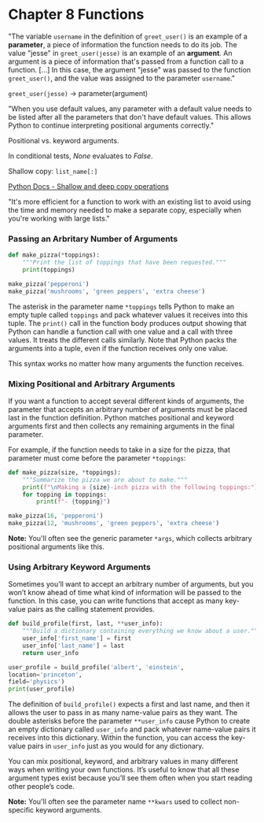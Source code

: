 # Chapter 8 Functions

"The variable `username` in the definition of `greet_user()` is an example of a **parameter**, a piece of information the function needs to do its job. The value "jesse" in `greet_user(jesse)` is an example of an **argument**. An argument is a piece of information that's passed from a function call to a function. [...] In this case, the argument "jesse" was passed to the function `greet_user()`, and the value was assigned to the parameter `username`."

`greet_user(jesse)` -> parameter(argument)

"When you use default values, any parameter with a default value needs to be listed after all the parameters that don't have default values. This allows Python to continue interpreting positional arguments correctly."

Positional vs. keyword arguments.

In conditional tests, _None_ evaluates to _False_.

Shallow copy: `list_name[:]`

[Python Docs - Shallow and deep copy operations](https://docs.python.org/3/library/copy.html#:~:text=The%20difference%20between,shared%20between%20copies.)

"It's more efficient for a function to work with an existing list to avoid using the time and memory needed to make a separate copy, especially when you're working with large lists."

### Passing an Arbritary Number of Arguments

```python
def make_pizza(*toppings):
    """Print the list of toppings that have been requested."""
    print(toppings)

make_pizza('pepperoni')
make_pizza('mushrooms', 'green peppers', 'extra cheese')
```

The asterisk in the parameter name `*toppings` tells Python to make an empty tuple called `toppings` and pack whatever values it receives into this tuple. The `print()` call in the function body produces output showing that Python can handle a function call with one value and a call with three values. It treats the different calls similarly. Note that Python packs the
arguments into a tuple, even if the function receives only one value.

This syntax works no matter how many arguments the function receives.

### Mixing Positional and Arbitrary Arguments

If you want a function to accept several different kinds of arguments, the parameter that accepts an arbitrary number of arguments must be placed last in the function definition. Python matches positional and keyword arguments first and then collects any remaining arguments in the final parameter.

For example, if the function needs to take in a size for the pizza, that parameter must come before the parameter `*toppings`:
```python
def make_pizza(size, *toppings):
    """Summarize the pizza we are about to make."""
    print(f"\nMaking a {size}-inch pizza with the following toppings:")
    for topping in toppings:
        print(f"- {topping}")

make_pizza(16, 'pepperoni')
make_pizza(12, 'mushrooms', 'green peppers', 'extra cheese')
```

**Note:** You'll often see the generic parameter `*args`, which collects arbitrary positional arguments like this.

### Using Arbitrary Keyword Arguments

Sometimes you’ll want to accept an arbitrary number of arguments, but you won’t know ahead of time what kind of information will be passed to the function. In this case, you can write functions that accept as many key-value pairs as the calling statement provides.

```python
def build_profile(first, last, **user_info):
    """Build a dictionary containing everything we know about a user."""
    user_info['first_name'] = first
    user_info['last_name'] = last
    return user_info

user_profile = build_profile('albert', 'einstein',
location='princeton',
field='physics')
print(user_profile)
```

The definition of `build_profile()` expects a first and last name, and then it allows the user to pass in as many name-value pairs as they want. The double asterisks before the parameter `**user_info` cause Python to create an empty dictionary called `user_info` and pack whatever name-value pairs it receives into this dictionary. Within the function, you can access the key-value pairs in `user_info` just as you would for any dictionary.

You can mix positional, keyword, and arbitrary values in many different ways when writing your own functions. It’s useful to know that all these argument types exist because you’ll see them often when you start reading other people’s code.

**Note:** You'll often see the parameter name `**kwars` used to collect non-specific keyword arguments.


